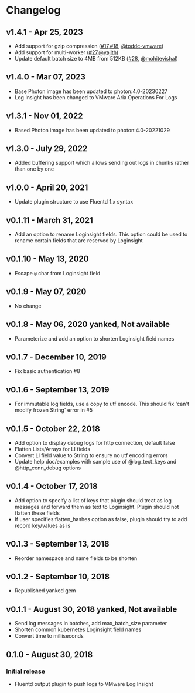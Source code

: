 # Changelog

## v1.4.1 - Apr 25, 2023

* Add support for gzip compression ([#17](https://github.com/vmware/fluent-plugin-vmware-loginsight/pull/17),[#18](https://github.com/vmware/fluent-plugin-vmware-loginsight/pull/18), [@toddc-vmware](https://github.com/toddc-vmware))
* Add support for multi-worker ([#27](https://github.com/vmware/fluent-plugin-vmware-loginsight/pull/27),[@yajith](https://github.com/yajith))
* Update default batch size to 4MB from 512KB ([#28](https://github.com/vmware/fluent-plugin-vmware-loginsight/pull/28), [@mohitevishal](https://github.com/mohitevishal))

## v1.4.0 - Mar 07, 2023

* Base Photon image has been updated to photon:4.0-20230227
* Log Insight has been changed to VMware Aria Operations For Logs

## v1.3.1 - Nov 01, 2022

* Based Photon image has been updated to photon:4.0-20221029

## v1.3.0 - July 29, 2022

* Added buffering support which allows sending out logs in chunks rather than one by one 

## v1.0.0 - April 20, 2021

* Update plugin structure to use Fluentd 1.x syntax

## v0.1.11 - March 31, 2021

* Add an option to rename Loginsight fields. This option could be used to rename certain fields that are reserved by Loginsight

## v0.1.10 - May 13, 2020

* Escape `@` char from Loginsight field

## v0.1.9 - May 07, 2020

* No change

## v0.1.8 - May 06, 2020 yanked, Not available

* Parameterize and add an option to shorten Loginsight field names

## v0.1.7 - December 10, 2019

* Fix basic authentication #8

## v0.1.6 - September 13, 2019

* For immutable log fields, use a copy to utf encode. This should fix 'can't modify frozen String' error in #5

## v0.1.5 - October 22, 2018

* Add option to display debug logs for http connection, default false
* Flatten Lists/Arrays for LI fields
* Convert LI field value to String to ensure no utf encoding errors
* Update help doc/examples with sample use of @log_text_keys and @http_conn_debug options

## v0.1.4 - October 17, 2018

* Add option to specify a list of keys that plugin should treat as log messages and forward them as text to Loginsight. Plugin should not flatten these fields
* If user specifies flatten_hashes option as false, plugin should try to add record key/values as is

## v0.1.3 - September 13, 2018

* Reorder namespace and name fields to be shorten

## v0.1.2 - September 10, 2018

* Republished yanked gem

## v0.1.1 - August 30, 2018 yanked, Not available

* Send log messages in batches, add max_batch_size parameter
* Shorten common kubernetes Loginsight field names
* Convert time to milliseconds


## 0.1.0 - August 30, 2018

### Initial release

* Fluentd output plugin to push logs to VMware Log Insight

